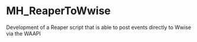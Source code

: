 # MH_ReaperToWwise
Development of a Reaper script that is able to post events directly to Wwise via the WAAPI

